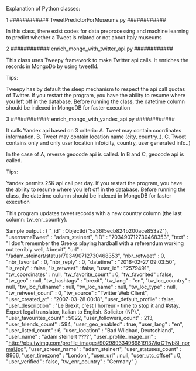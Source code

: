 Explanation of Python classes:

1 ############ TweetPredictorForMuseums.py ############

In this class, there exist codes for data preprocessing and machine learning to predict whether a Tweet is related or not about Italy museums


2 ############ enrich_mongo_with_twitter_api.py ############

This class uses Tweepy framework to make Twitter api calls. It enriches the records in MongoDb by using tweetId.

Tips:

Tweepy has by default the sleep mechanism to respect the api call quotas of Twitter.
If you restart the program, you have the ability to resume where you left off in the database.
Before running the class, the datetime column should be indexed in MongoDB for faster execution


3 ############ enrich_mongo_with_yandex_api.py ############

It calls Yandex api based on 3 criteria: A. Tweet may contain coordinates information. B. Tweet may contain location name (city, country..). C. Tweet contains only and only user location info(city, country, user generated info..)

In the case of A, reverse geocode api is called. In B and C, geocode api is called.

Tips:

Yandex permits 25K api call per day.
If you restart the program, you have the ability to resume where you left off in the database.
Before running the class, the datetime column should be indexed in MongoDB for faster execution

This program updates tweet records with a new country column (the last column: tw_enr_country). 

Sample output :
{
        "_id" : ObjectId("5a36f5ecb824b200ace853a2"),
        "usernameTweet" : "adam_steinert",
        "ID" : "703490712730468353",
        "text" : "I don't remember the Greeks playing hardball with a referendum working out terribly well, #brexit",
        "url" : "/adam_steinert/status/703490712730468353",
        "nbr_retweet" : 0,
        "nbr_favorite" : 0,
        "nbr_reply" : 0,
        "datetime" : "2016-02-27 09:03:50",
        "is_reply" : false,
        "is_retweet" : false,
        "user_id" : "2579491",
        "tw_coordinates" : null,
        "tw_favorite_count" : 0,
        "tw_favorited" : false,
        "tw_geo" : null,
        "tw_hashtags" : "brexit",
        "tw_lang" : "en",
        "tw_loc_country" : null,
        "tw_loc_fullname" : null,
        "tw_loc_name" : null,
        "tw_loc_type" : null,
        "tw_retweet_count" : 0,
        "tw_source" : "Twitter Web Client",
        "user_created_at" : "2007-03-28 00:18",
        "user_default_profile" : false,
        "user_description" : "Le Brexit, c'est l'horreur - time to stop it and #stay. Expert legal translator, Italian to English. Solicitor (NP).",
        "user_favourites_count" : 5022,
        "user_followers_count" : 213,
        "user_friends_count" : 594,
        "user_geo_enabled" : true,
        "user_lang" : "en",
        "user_listed_count" : 6,
        "user_location" : "Bad Wildbad, Deutschland",
        "user_name" : "adam steinert ????",
        "user_profile_image_url" : "http://pbs.twimg.com/profile_images/902989334969819137/krCTwb8l_normal.jpg",
        "user_screen_name" : "adam_steinert",
        "user_statuses_count" : 8966,
        "user_timezone" : "London",
        "user_url" : null,
        "user_utc_offset" : 0,
        "user_verified" : false,
        "tw_enr_country" : "Germany"
}






